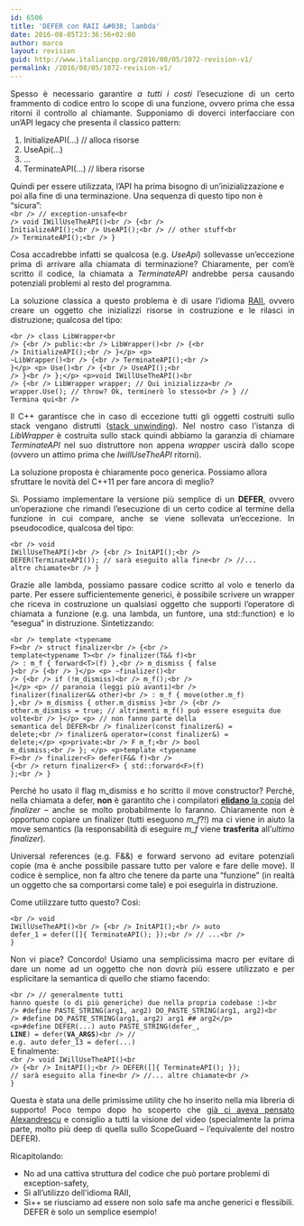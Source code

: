 ```yaml
---
id: 6506
title: 'DEFER con RAII &#038; lambda'
date: 2016-08-05T23:36:56+02:00
author: marco
layout: revision
guid: http://www.italiancpp.org/2016/08/05/1072-revision-v1/
permalink: /2016/08/05/1072-revision-v1/
---
```

<p style="text-align: justify;">
  Spesso è necessario garantire <em>a tutti i costi</em> l&#8217;esecuzione di un certo frammento di codice entro lo scope di una funzione, ovvero prima che essa ritorni il controllo al chiamante. Supponiamo di doverci interfacciare con un&#8217;API legacy che presenta il classico pattern:
</p>

  1. <span style="line-height: 12px;">InitializeAPI(&#8230;) // alloca risorse</span>
  2. UseApi(&#8230;)
  3. &#8230;
  4. TerminateAPI(&#8230;) // libera risorse

Quindi per essere utilizzata, l&#8217;API ha prima bisogno di un&#8217;inizializzazione e poi alla fine di una terminazione. Una sequenza di questo tipo non è &#8220;sicura&#8221;:  
<code lang="cpp" escaped="true">&lt;br />
// exception-unsafe&lt;br />
void IWillUseTheAPI()&lt;br />
{&lt;br />
   InitializeAPI();&lt;br />
   UseAPI();&lt;br />
   // other stuff&lt;br />
   TerminateAPI();&lt;br />
}</code>

<p style="text-align: justify;">
  Cosa accadrebbe infatti se qualcosa (e.g. <em>UseApi</em>) sollevasse un&#8217;eccezione prima di arrivare alla chiamata di terminazione? Chiaramente, per com&#8217;è scritto il codice, la chiamata a <em>TerminateAPI</em> andrebbe persa causando potenziali problemi al resto del programma.
</p>

<p style="text-align: justify;">
  La soluzione classica a questo problema è di usare l&#8217;idioma <a href="http://en.wikipedia.org/wiki/Resource_Acquisition_Is_Initialization">RAII</a>, ovvero creare un oggetto che inizializzi risorse in costruzione e le rilasci in distruzione; qualcosa del tipo:
</p>

<code lang="cpp" escaped="true">&lt;br />
class LibWrapper&lt;br />
{&lt;br />
public:&lt;br />
   LibWrapper()&lt;br />
   {&lt;br />
     InitializeAPI();&lt;br />
   }&lt;/p>
&lt;p>   ~LibWrapper()&lt;br />
   {&lt;br />
     TerminateAPI();&lt;br />
   }&lt;/p>
&lt;p>   Use()&lt;br />
   {&lt;br />
     UseAPI();&lt;br />
   }&lt;br />
};&lt;/p>
&lt;p>void IWillUseTheAPI()&lt;br />
{&lt;br />
   LibWrapper wrapper; // Qui inizializza&lt;br />
   wrapper.Use(); // throw? Ok, terminerò lo stesso&lt;br />
} // Termina qui&lt;br />
</code>

<p style="text-align: justify;">
  Il C++ garantisce che in caso di eccezione tutti gli oggetti costruiti sullo stack vengano distrutti (<a href="http://stackoverflow.com/questions/2331316/what-is-stack-unwinding">stack unwinding</a>). Nel nostro caso l&#8217;istanza di <em>LibWrapper</em> è costruita sullo stack quindi abbiamo la garanzia di chiamare <em>TerminateAPI</em> nel suo distruttore non appena <em>wrapper</em> uscirà dallo scope (ovvero un attimo prima che <em>IwillUseTheAPI</em> ritorni).
</p>

La soluzione proposta è chiaramente poco generica. Possiamo allora sfruttare le novità del C++11 per fare ancora di meglio?

<p style="text-align: justify;">
  Sì. Possiamo implementare la versione più semplice di un <strong>DEFER</strong>, ovvero un&#8217;operazione che rimandi l&#8217;esecuzione di un certo codice al termine della funzione in cui compare, anche se viene sollevata un&#8217;eccezione. In pseudocodice, qualcosa del tipo:
</p>

<code lang="cpp" escaped="true">&lt;br />
void IWillUseTheAPI()&lt;br />
{&lt;br />
   InitAPI();&lt;br />
   DEFER(TerminateAPI()); // sarà eseguito alla fine&lt;br />
   //... altre chiamate&lt;br />
}</code>

<p style="text-align: justify;">
  Grazie alle lambda, possiamo passare codice scritto al volo e tenerlo da parte. Per essere sufficientemente generici, è possibile scrivere un wrapper che riceva in costruzione un qualsiasi oggetto che supporti l&#8217;operatore di chiamata a funzione (e.g. una lambda, un funtore, una std::function) e lo &#8220;esegua&#8221; in distruzione. Sintetizzando:
</p>

<code lang="cpp" escaped="true">&lt;br />
template &lt;typename F&gt;&lt;br />
struct finalizer&lt;br />
{&lt;br />
    template&lt;typename T&gt;&lt;br />
    finalizer(T&& f)&lt;br />
       : m_f { forward&lt;T&gt;(f) },&lt;br />
         m_dismiss { false }&lt;br />
    {&lt;br />
    }&lt;/p>
&lt;p>    ~finalizer()&lt;br />
    {&lt;br />
       if (!m_dismiss)&lt;br />
          m_f();&lt;br />
    }&lt;/p>
&lt;p>    // paranoia (leggi più avanti)&lt;br />
    finalizer(finalizer&& other)&lt;br />
       : m_f { move(other.m_f) },&lt;br />
         m_dismiss { other.m_dismiss }&lt;br />
    {&lt;br />
       other.m_dismiss = true; // altrimenti m_f() può essere eseguita due volte&lt;br />
    }&lt;/p>
&lt;p>    // non fanno parte della semantica del DEFER&lt;br />
    finalizer(const finalizer&) = delete;&lt;br />
    finalizer& operator=(const finalizer&) = delete;&lt;/p>
&lt;p>private:&lt;br />
    F m_f;&lt;br />
    bool m_dismiss;&lt;br />
}; &lt;/p>
&lt;p>template &lt;typename F&gt;&lt;br />
finalizer&lt;F&gt; defer(F&& f)&lt;br />
{&lt;br />
    return finalizer&lt;F&gt; { std::forward&lt;F&gt;(f) };&lt;br />
}</code>

<p style="text-align: justify;">
  Perché ho usato il flag m_dismiss e ho scritto il move constructor? Perché, nella chiamata a defer, <strong>non</strong> è garantito che i compilatori <a href="http://en.wikipedia.org/wiki/Copy_elision"><strong>elidano</strong> la copia</a> del <em>finalizer</em> &#8211; anche se molto probabilmente lo faranno. Chiaramente non è opportuno copiare un finalizer (tutti eseguono <em>m_f</em>?!) ma ci viene in aiuto la move semantics (la responsabilità di eseguire <em>m_f</em> viene <strong>trasferita</strong> all&#8217;<em>ultimo</em> <em>finalizer</em>).
</p>

<p style="text-align: justify;">
  Universal references (e.g. F&&) e forward servono ad evitare potenziali copie (ma è anche possibile passare tutto per valore e fare delle move). Il codice è semplice, non fa altro che tenere da parte una &#8220;funzione&#8221; (in realtà un oggetto che sa comportarsi come tale) e poi eseguirla in distruzione.
</p>

<p style="text-align: justify;">
  Come utilizzare tutto questo? Così:
</p>

<code lang="cpp" escaped="true">&lt;br />
void IWillUseTheAPI()&lt;br />
{&lt;br />
   InitAPI();&lt;br />
   auto defer_1 = defer([]{ TerminateAPI(); });&lt;br />
   // ...&lt;br />
}</code>

<p style="text-align: justify;">
  Non vi piace? Concordo! Usiamo una semplicissima macro per evitare di dare un nome ad un oggetto che non dovrà più essere utilizzato e per esplicitare la semantica di quello che stiamo facendo:
</p>

<code lang="cpp" escaped="true">&lt;br />
// generalmente tutti hanno queste (o di più generiche) due nella propria codebase :)&lt;br />
#define PASTE_STRING(arg1, arg2) DO_PASTE_STRING(arg1, arg2)&lt;br />
#define DO_PASTE_STRING(arg1, arg2) arg1 ## arg2&lt;/p>
&lt;p>#define DEFER(...) auto PASTE_STRING(defer_, __LINE__) = defer(__VA_ARGS__)&lt;br />
// e.g. auto defer_13 = defer(...)</code>  
E finalmente:  
<code lang="cpp" escaped="true">&lt;br />
void IWillUseTheAPI()&lt;br />
{&lt;br />
   InitAPI();&lt;br />
   DEFER([]{ TerminateAPI(); }); // sarà eseguito alla fine&lt;br />
   //... altre chiamate&lt;br />
}</code>

<p style="text-align: justify;">
  Questa è stata una delle primissime utility che ho inserito nella mia libreria di supporto! Poco tempo dopo ho scoperto che <a href="http://channel9.msdn.com/Shows/Going+Deep/C-and-Beyond-2012-Andrei-Alexandrescu-Systematic-Error-Handling-in-C">già ci aveva pensato Alexandrescu</a> e consiglio a tutti la visione del video (specialmente la prima parte, molto più deep di quella sullo ScopeGuard &#8211; l&#8217;equivalente del nostro DEFER).
</p>

<p style="text-align: justify;">
  Ricapitolando:
</p>

  * <span style="line-height: 12px;">No ad una cattiva struttura del codice che può portare problemi di exception-safety,</span>
  * Sì all&#8217;utilizzo dell&#8217;idioma RAII,
  * Sì++ se riusciamo ad essere non solo safe ma anche generici e flessibili. DEFER è solo un semplice esempio!
